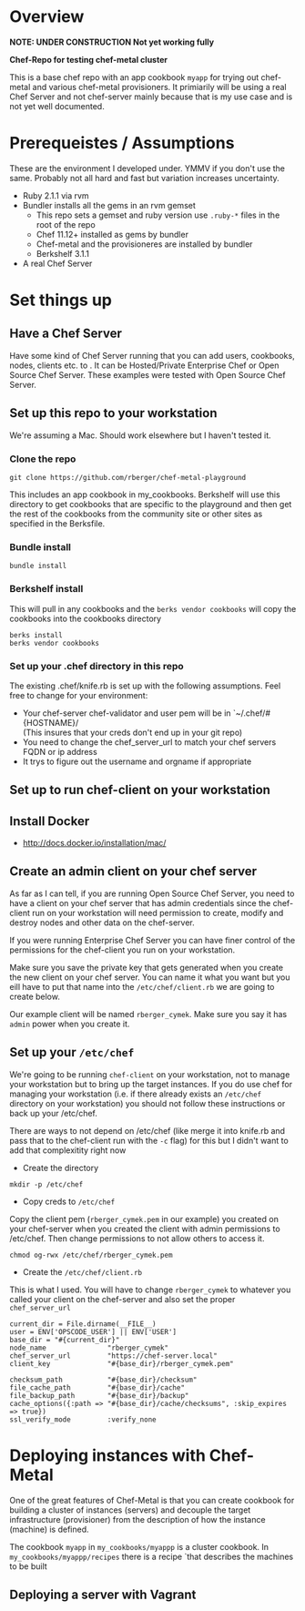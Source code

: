 # Overview

__NOTE: UNDER CONSTRUCTION Not yet working fully__

__Chef-Repo for testing chef-metal cluster__

This is a base chef repo with an app cookbook `myapp` for trying out
chef-metal and various chef-metal provisioners. It primiarily will be
using a real Chef Server and not chef-server mainly because that is my
use case and is not yet well documented.

# Prerequeistes / Assumptions

These are the environment I developed under. YMMV if you don't use the
same. Probably not all hard and fast but variation increases
uncertainty.

* Ruby 2.1.1 via rvm
* Bundler installs all the gems in an rvm gemset
    * This repo sets a gemset and ruby version use `.ruby-*` files in
      the root of the repo
    * Chef 11.12+ installed as gems by bundler
    * Chef-metal and the provisioneres are installed by bundler
    * Berkshelf 3.1.1
* A real Chef Server

# Set things up

## Have a Chef Server

Have some kind of Chef Server running that you can add users,
cookbooks, nodes, clients etc. to . It can be Hosted/Private
Enterprise Chef or Open Source Chef Server. These examples were tested
with Open Source Chef Server.

## Set up this repo to your workstation

We're assuming a Mac. Should work elsewhere but I haven't tested it.

### Clone the repo

```
git clone https://github.com/rberger/chef-metal-playground
```

This includes an app cookbook in my_cookbooks. Berkshelf will use this
directory to get cookbooks that are specific to the playground and
then get the rest of the cookbooks from the community site or other
sites as specified in the Berksfile.

### Bundle install

```
bundle install
```

### Berkshelf install

This will pull in any cookbooks and the `berks vendor cookbooks` will
copy the cookbooks into the cookbooks directory

```
berks install
berks vendor cookbooks
```

### Set up your .chef directory in this repo

The existing .chef/knife.rb is set up with the following assumptions.
Feel free to change for your environment:

* Your chef-server chef-validator and user pem will be in
  `~/.chef/#{HOSTNAME}/  
    (This insures that your creds don't end up in your git repo)
* You need to change the chef_server_url to match your chef servers
  FQDN or ip address
* It trys to figure out the username and orgname if appropriate


## Set up to run chef-client on your workstation

## Install Docker

* http://docs.docker.io/installation/mac/


## Create an admin client on your chef server

As far as I can tell, if you are running Open Source Chef Server, you
need to have a client on your chef server that has admin credentials
since the chef-client run on your workstation will need permission to
create, modify and destroy nodes and other data on the chef-server.

If you were running Enterprise Chef Server you can have finer control
of the permissions for the chef-client you run on your workstation.

Make sure you save the private key that gets generated when you create
the new client on your chef server. You can name it what you want but
you eill have to put that name into the `/etc/chef/client.rb` we are
going to create below.

Our example client will be named `rberger_cymek`. Make sure you say it
has `admin` power when you create it. 

## Set up your `/etc/chef`

We're going to be running `chef-client` on your workstation, not to
manage your workstation but to bring up the target instances. If you
do use chef for managing your workstation (i.e. if there already
exists an `/etc/chef` directory on your workstation) you should not
follow these instructions or back up your /etc/chef.

There are ways to not depend on /etc/chef (like merge it into knife.rb
and pass that to the chef-client run with the `-c` flag) for this but
I didn't want to add that complexitity right now


* Create the directory

```
mkdir -p /etc/chef
```

* Copy creds to `/etc/chef`

Copy the client pem (`rberger_cymek.pem` in our example) you created
on your chef-server when you created the client with admin permissions
to /etc/chef. Then change permissions to not allow others to access
it.

```
chmod og-rwx /etc/chef/rberger_cymek.pem
```

* Create the `/etc/chef/client.rb`

This is what I used. You will have to change `rberger_cymek` to
whatever you called your client on the chef-server and also set the
proper `chef_server_url`

```
current_dir = File.dirname(__FILE__)
user = ENV['OPSCODE_USER'] || ENV['USER']
base_dir = "#{current_dir}"
node_name               "rberger_cymek"
chef_server_url         "https://chef-server.local"
client_key              "#{base_dir}/rberger_cymek.pem"

checksum_path           "#{base_dir}/checksum"
file_cache_path         "#{base_dir}/cache"
file_backup_path        "#{base_dir}/backup"
cache_options({:path => "#{base_dir}/cache/checksums", :skip_expires => true})
ssl_verify_mode         :verify_none
```


# Deploying instances with Chef-Metal

One of the great features of Chef-Metal is that you can create
cookbook for building a cluster of instances (servers) and decouple
the target infrastructure (provisioner) from the description of how
the instance (machine) is defined.

The cookbook `myapp` in `my_cookbooks/myappp` is a cluster cookbook.
In  `my_cookbooks/myappp/recipes` there is a recipe `that describes the
machines to be built 

## Deploying a server with Vagrant
